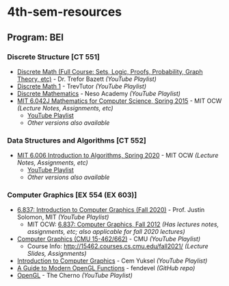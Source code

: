 # 4th-sem-resources

## Program: BEI
<!-- ### Applied Mathematics [SH 551]
  *  -->


### Discrete Structure [CT 551]
  * [Discrete Math (Full Course: Sets, Logic, Proofs, Probability, Graph Theory, etc)](https://youtube.com/playlist?list=PLHXZ9OQGMqxersk8fUxiUMSIx0DBqsKZS) - Dr. Trefor Bazett *(YouTube Playlist)*
  * [Discrete Math 1](https://youtube.com/playlist?list=PLDDGPdw7e6Ag1EIznZ-m-qXu4XX3A0cIz) - TrevTutor *(YouTube Playlist)*
  * [Discrete Mathematics](https://youtube.com/playlist?list=PLBlnK6fEyqRhqJPDXcvYlLfXPh37L89g3) - Neso Academy *(YouTube Playlist)*
  * [MIT 6.042J Mathematics for Computer Science, Spring 2015](https://ocw.mit.edu/courses/electrical-engineering-and-computer-science/6-042j-mathematics-for-computer-science-spring-2015/) - MIT OCW *(Lecture Notes, Assignments, etc)*
    - [YouTube Playlist](https://youtube.com/playlist?list=PLUl4u3cNGP60UlabZBeeqOuoLuj_KNphQ)
    - *Other versions also available*


### Data Structures and Algorithms [CT 552]
  * [MIT 6.006 Introduction to Algorithms, Spring 2020](https://ocw.mit.edu/courses/electrical-engineering-and-computer-science/6-006-introduction-to-algorithms-spring-2020) - MIT OCW *(Lecture Notes, Assignments, etc)*
    -  [YouTube Playlist](https://youtube.com/playlist?list=PLUl4u3cNGP63EdVPNLG3ToM6LaEUuStEY)
    - *Other versions also available*


### Computer Graphics [EX 554 (EX 603)]
  *  [6.837: Introduction to Computer Graphics (Fall 2020)](https://youtube.com/playlist?list=PLQ3UicqQtfNuBjzJ-KEWmG1yjiRMXYKhh) - Prof.  Justin Solomon, MIT *(YouTube Playlist)*
      -  MIT OCW: [6.837: Computer Graphics, Fall 2012](https://ocw.mit.edu/courses/electrical-engineering-and-computer-science/6-837-computer-graphics-fall-2012/) *(Has lectures notes, assignments, etc; also applicable for fall 2020 lectures)*
  * [Computer Graphics (CMU 15-462/662)](https://youtube.com/playlist?list=PL9_jI1bdZmz2emSh0UQ5iOdT2xRHFHL7E) - CMU *(YouTube Playlist)*
      - Course Info: http://15462.courses.cs.cmu.edu/fall2021/ *(Lecture Slides, Assignments)*
  * [Introduction to Computer Graphics](https://www.youtube.com/playlist?list=PLplnkTzzqsZTfYh4UbhLGpI5kGd5oW_Hh) - Cem Yuksel *(YouTube Playlist)*
  * [A Guide to Modern OpenGL Functions](https://github.com/fendevel/Guide-to-Modern-OpenGL-Functions) - fendevel *(GitHub repo)*
  * [OpenGL](https://youtube.com/playlist?list=PLlrATfBNZ98foTJPJ_Ev03o2oq3-GGOS2) - The Cherno *(YouTube Playlist)*


<!-- ### Numerical Methods [SH 553]
  *  -->
